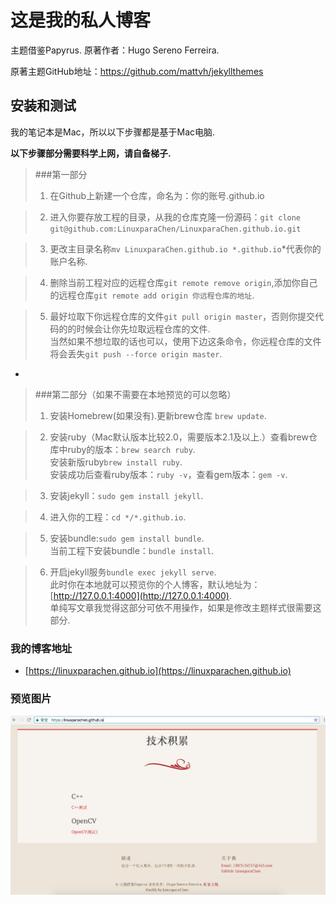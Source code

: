 # 这是我的私人博客

主题借鉴Papyrus. 原著作者：Hugo Sereno Ferreira. 

原著主题GitHub地址：https://github.com/mattvh/jekyllthemes


## 安装和测试

我的笔记本是Mac，所以以下步骤都是基于Mac电脑.

**以下步骤部分需要科学上网，请自备梯子.**

>###第一部分
>1. 在Github上新建一个仓库，命名为：你的账号.github.io

>2.	进入你要存放工程的目录，从我的仓库克隆一份源码：`git clone git@github.com:LinuxparaChen/LinuxparaChen.github.io.git`

>3. 更改主目录名称`mv LinuxparaChen.github.io *.github.io`*代表你的账户名称.

>4. 删除当前工程对应的远程仓库`git remote remove origin`,添加你自己的远程仓库`git remote add origin 你远程仓库的地址`.

>5. 最好垃取下你远程仓库的文件`git pull origin master`，否则你提交代码的的时候会让你先垃取远程仓库的文件.
<br>当然如果不想垃取的话也可以，使用下边这条命令，你远程仓库的文件将会丢失`git push --force origin master`.

-

>###第二部分（如果不需要在本地预览的可以忽略）
>1. 安装Homebrew(如果没有).更新brew仓库 `brew update`.

>2. 安装ruby（Mac默认版本比较2.0，需要版本2.1及以上.）查看brew仓库中ruby的版本：`brew search ruby`.
<br>安装新版ruby`brew install ruby`.
<br>安装成功后查看ruby版本：`ruby -v`，查看gem版本：`gem -v`.

>3. 安装jekyll：`sudo gem install jekyll`.

>4. 进入你的工程：`cd */*.github.io`.

>5. 安装bundle:`sudo gem install bundle`.
<br>当前工程下安装bundle：`bundle install`.

>6. 开启jekyll服务`bundle exec jekyll serve`.
<br>此时你在本地就可以预览你的个人博客，默认地址为：[http://127.0.0.1:4000](http://127.0.0.1:4000).
<br>单纯写文章我觉得这部分可依不用操作，如果是修改主题样式很需要这部分.

### 我的博客地址

- [https://linuxparachen.github.io](https://linuxparachen.github.io)

### 预览图片

![Theme preview](/assets/screenshot.png)
